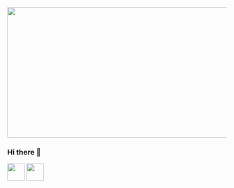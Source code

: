 
<div background=blue>
  <img src="https://user-images.githubusercontent.com/112807562/236680233-dfc83131-16a7-4ecc-b58a-87b74acd9084.PNG" height="300px" width="900px"/>

### Hi there 👋

  <div display="flex">
    <img src="https://user-images.githubusercontent.com/112807562/236680897-78b3129a-0521-4adb-87d4-47979906fe58.png" height="40px" width="40px" "/>
    <img src="https://user-images.githubusercontent.com/112807562/236680901-d6eae4b9-7994-4cd5-af35-47f6d6eb48bc.png" height="40px" width="40px"/>
  <div>
</div>


<!--
**lucascide/lucascide** is a ✨ _special_ ✨ repository because its `README.md` (this file) appears on your GitHub profile.

Here are some ideas to get you started:

- 🔭 I’m currently working on ...
- 🌱 I’m currently learning ...
- 👯 I’m looking to collaborate on ...
- 🤔 I’m looking for help with ...
- 💬 Ask me about ...
- 📫 How to reach me: ...
- 😄 Pronouns: ...
- ⚡ Fun fact: ...
-->
